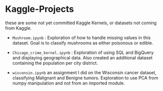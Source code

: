 # Kaggle-Projects

these are some not yet committed Kaggle Kernels, or datasets not coming from Kaggle.

- `Mushroom.ipynb` : Exploration of how to handle missing values in this dataset. Goal is to classify mushrooms as either poisonous or edible.

- `Chicago_crime_kernel.ipynb` : Exploration of using SQL and BigQuery and displaying geographical data. Also created an additional dataset containing the population per city district.

- `wisconsin.ipynb` an assignment I did on the Wisconsin cancer dataset, classifying Malignant and Benigne tumors. Exploration to use PCA from numpy manipulation and not from an imported module.

